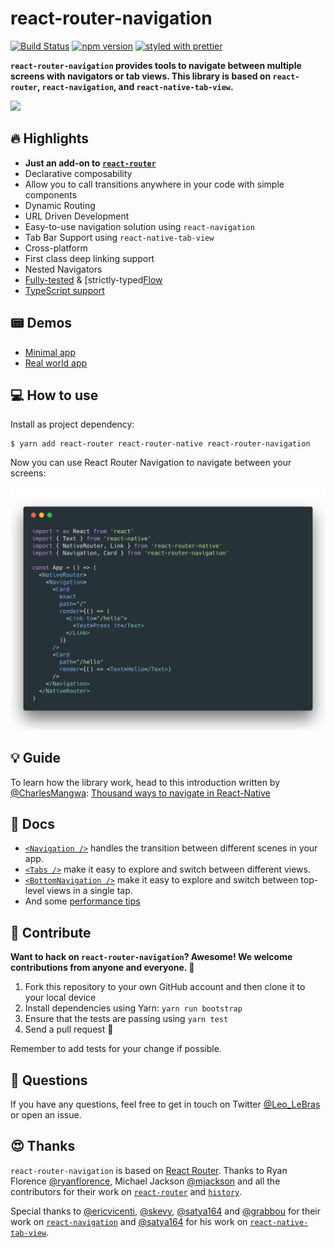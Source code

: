 # react-router-navigation

[![Build Status](https://travis-ci.org/LeoLeBras/react-router-navigation.svg?branch=master)](https://travis-ci.org/LeoLeBras/react-router-navigation)
[![npm version](https://badge.fury.io/js/react-router-navigation.svg)](https://badge.fury.io/js/react-router-navigation)
[![styled with prettier](https://img.shields.io/badge/styled_with-prettier-ff69b4.svg)](https://github.com/prettier/prettier)

**`react-router-navigation` provides tools to navigate between multiple screens with navigators or tab views. This library is based on `react-router`, `react-navigation`, and `react-native-tab-view`.**

<img src="https://raw.githubusercontent.com/LeoLeBras/react-router-navigation/master/docs/demo.gif" width="250">

## 🔥 Highlights

* **Just an add-on to [`react-router`](https://github.com/ReactTraining/react-router)**
* Declarative composability
* Allow you to call transitions anywhere in your code with simple components
* Dynamic Routing
* URL Driven Development
* Easy-to-use navigation solution using `react-navigation`
* Tab Bar Support using `react-native-tab-view`
* Cross-platform
* First class deep linking support
* Nested Navigators
* [Fully-tested](https://facebook.github.io/jest/) & [strictly-typed[Flow](https://flow.org/)
* [TypeScript support](https://github.com/DefinitelyTyped/DefinitelyTyped/pull/23114)

## 📟  Demos
* [Minimal app](examples/minimal-app)
* [Real world app](examples/real-world-app)

## 💻  How to use

Install as project dependency:

```shell
$ yarn add react-router react-router-native react-router-navigation
```

Now you can use React Router Navigation to navigate between your screens:

<img src="docs/SAMPLE_CODE.png" width="700">

## 💡 Guide

To learn how the library work, head to this introduction written by [@CharlesMangwa](https://twitter.com/Charles_Mangwa): [Thousand ways to navigate in React-Native](https://medium.com/the-react-native-log/thousand-ways-to-navigate-in-react-native-f7a1e311a0e8)

## 📖 Docs

* [`<Navigation />`](https://github.com/LeoLeBras/react-router-navigation/blob/master/docs/NAVIGATION.md) handles the transition between different scenes in your app.
* [`<Tabs />`](https://github.com/LeoLeBras/react-router-navigation/blob/master/docs/TABS.md) make it easy to explore and switch between different views.
* [`<BottomNavigation />`](https://github.com/LeoLeBras/react-router-navigation/blob/master/docs/BOTTOM_NAVIGATION.md) make it easy to explore and switch between top-level views in a single tap.
* And some [performance tips](https://github.com/LeoLeBras/react-router-navigation/blob/master/docs/PERFORMANCE.md)

## 🕺 Contribute

**Want to hack on `react-router-navigation`? Awesome! We welcome contributions from anyone and everyone. :rocket:**

1. Fork this repository to your own GitHub account and then clone it to your local device
2. Install dependencies using Yarn: `yarn run bootstrap`
3. Ensure that the tests are passing using `yarn test`
4. Send a pull request 🙌

Remember to add tests for your change if possible.
️
## 👋 Questions

If you have any questions, feel free to get in touch on Twitter [@Leo_LeBras](https://twitter.com/Leo_LeBras) or open an issue.

## 😍 Thanks

`react-router-navigation` is based on [React Router](https://github.com/reactjs/react-router). Thanks to Ryan Florence [@ryanflorence](https://twitter.com/ryanflorence), Michael Jackson [@mjackson](https://twitter.com/mjackson) and all the contributors for their work on [`react-router`](https://github.com/reactjs/react-router) and [`history`](https://github.com/mjackson/history).

Special thanks to [@ericvicenti](https://twitter.com/ericvicenti), [@skevy](https://twitter.com/skevy), [@satya164](https://twitter.com/satya164) and [@grabbou](https://twitter.com/grabbou) for their work on [`react-navigation`](https://github.com/react-community/react-navigation/) and [@satya164](https://twitter.com/satya164) for his work on [`react-native-tab-view`](https://github.com/react-native-community/react-native-tab-view).
